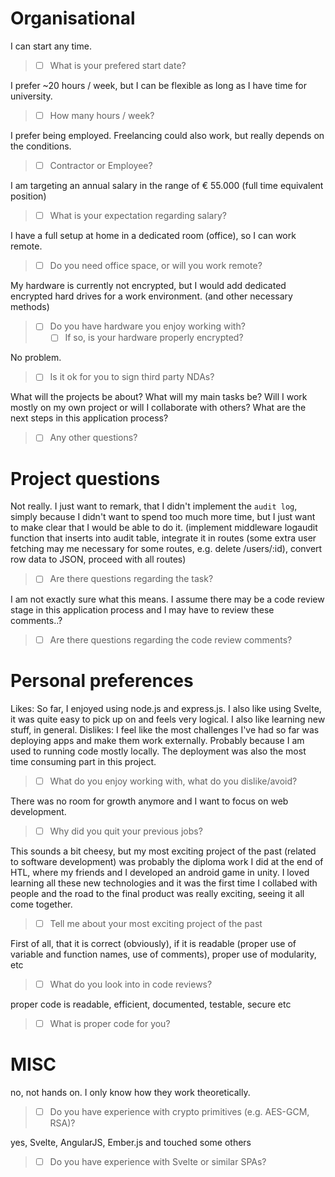 # Organisational 

I can start any time.
> - [ ] What is your prefered start date?

I prefer ~20 hours / week, but I can be flexible as long as I have time for university.
>- [ ] How many hours / week?

I prefer being employed. Freelancing could also work, but really depends on the conditions. 
> - [ ] Contractor or Employee?

I am targeting an annual salary in the range of € 55.000 (full time equivalent position)
>- [ ] What is your expectation regarding salary?

I have a full setup at home in a dedicated room (office), so I can work remote.
> - [ ] Do you need office space, or will you work remote?

My hardware is currently not encrypted, but I would add dedicated encrypted hard drives for a work environment. (and other necessary methods)
> - [ ] Do you have hardware you enjoy working with?
>   - [ ] If so, is your hardware properly encrypted?

No problem.
> - [ ] Is it ok for you to sign third party NDAs?

What will the projects be about? What will my main tasks be? Will I work mostly on my own project or will I collaborate with others?
What are the next steps in this application process?
> - [ ] Any other questions?

# Project questions

Not really. I just want to remark, that I didn't implement the `audit log`, simply because I didn't want to spend too much more time, but I just want to make clear that I would be able to do it. (implement middleware logaudit function that inserts into audit table, integrate it in routes (some extra user fetching may me necessary for some routes, e.g. delete /users/:id), convert row data to JSON, proceed with all routes)
> - [ ] Are there questions regarding the task?

I am not exactly sure what this means. I assume there may be a code review stage in this application process and I may have to review these comments..?
> - [ ] Are there questions regarding the code review comments?

# Personal preferences

Likes: So far, I enjoyed using node.js and express.js. I also like using Svelte, it was quite easy to pick up on and feels very logical. I also like learning new stuff, in general.
Dislikes: I feel like the most challenges I've had so far was deploying apps and make them work externally. Probably because I am used to running code mostly locally. The deployment was also the most time consuming part in this project.
> - [ ] What do you enjoy working with, what do you dislike/avoid?

There was no room for growth anymore and I want to focus on web development.
> - [ ] Why did you quit your previous jobs?

This sounds a bit cheesy, but my most exciting project of the past (related to software development) was probably the diploma work I did at the end of HTL, where my friends and I developed an android game in unity. I loved learning all these new technologies and it was the first time I collabed with people and the road to the final product was really exciting, seeing it all come together. 
> - [ ] Tell me about your most exciting project of the past

First of all, that it is correct (obviously), if it is readable (proper use of variable and function names, use of comments), proper use of modularity, etc
> - [ ] What do you look into in code reviews?

proper code is readable, efficient, documented, testable, secure etc
> - [ ] What is proper code for you?

# MISC

no, not hands on. I only know how they work theoretically.
> - [ ] Do you have experience with crypto primitives (e.g. AES-GCM, RSA)?

yes, Svelte, AngularJS, Ember.js and touched some others
> - [ ] Do you have experience with Svelte or similar SPAs?
